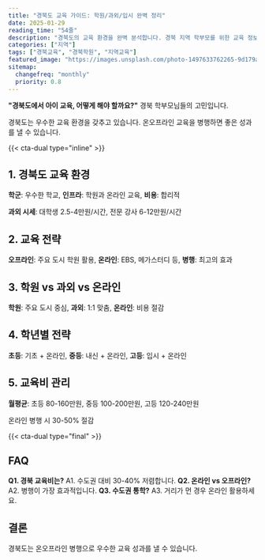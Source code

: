 ```yaml
---
title: "경북도 교육 가이드: 학원/과외/입시 완벽 정리"
date: 2025-01-29
reading_time: "54줄"
description: "경북도의 교육 환경을 완벽 분석합니다. 경북 지역 학부모를 위한 교육 정보를 제공합니다."
categories: ["지역"]
tags: ["경북교육", "경북학원", "지역교육"]
featured_image: "https://images.unsplash.com/photo-1497633762265-9d179a990aa6?auto=format&fit=crop&q=80"
sitemap:
  changefreq: "monthly"
  priority: 0.8
---
```


**"경북도에서 아이 교육, 어떻게 해야 할까요?"** 경북 학부모님들의 고민입니다.

경북도는 우수한 교육 환경을 갖추고 있습니다. 온오프라인 교육을 병행하면 좋은 성과를 낼 수 있습니다.

{{< cta-dual type="inline" >}}

## 1. 경북도 교육 환경

**학군**: 우수한 학교, **인프라**: 학원과 온라인 교육, **비용**: 합리적

**과외 시세**: 대학생 2.5-4만원/시간, 전문 강사 6-12만원/시간

## 2. 교육 전략

**오프라인**: 주요 도시 학원 활용, **온라인**: EBS, 메가스터디 등, **병행**: 최고의 효과

## 3. 학원 vs 과외 vs 온라인

**학원**: 주요 도시 중심, **과외**: 1:1 맞춤, **온라인**: 비용 절감

## 4. 학년별 전략

**초등**: 기초 + 온라인, **중등**: 내신 + 온라인, **고등**: 입시 + 온라인

## 5. 교육비 관리

**월평균**: 초등 80-160만원, 중등 100-200만원, 고등 120-240만원

온라인 병행 시 30-50% 절감

{{< cta-dual type="final" >}}

## FAQ

**Q1. 경북 교육비는?** A1. 수도권 대비 30-40% 저렴합니다.
**Q2. 온라인 vs 오프라인?** A2. 병행이 가장 효과적입니다.
**Q3. 수도권 통학?** A3. 거리가 먼 경우 온라인 활용하세요.

## 결론

경북도는 온오프라인 병행으로 우수한 교육 성과를 낼 수 있습니다.
